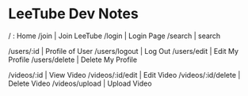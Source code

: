 # LeeTube Dev Notes

/ : Home
/join | Join LeeTube
/login | Login Page
/search | search

/users/:id | Profile of User
/users/logout | Log Out
/users/edit | Edit My Profile
/users/delete | Delete My Profile

/videos/:id | View Video
/videos/:id/edit | Edit Video
/videos/:id/delete | Delete Video
/videos/upload | Upload Video
